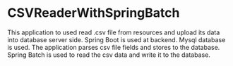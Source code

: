 # CSVReaderWithSpringBatch
This application to used read .csv file from resources and upload its data into database server side. Spring Boot is used at backend. Mysql database is used. The application parses csv file fields and stores to the database. Spring Batch is used to read the csv data and write it to the database.

